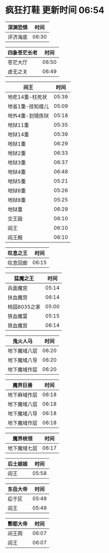 # 疯狂打鞋 更新时间 06:54

| 深渊恐惧   | 时间    |
|--------|-------|
| 评济海底 | 06:30 |

| 四象苍茫长老   | 时间    |
|--------|-------|
| 苍茫大厅 | 06:50 |
| 虚无之关 | 06:49 |

| 间王   | 时间    |
|--------|-------|
| 地疙14重-枉死状 | 05:39 |
| 地省1重-技知煌儿 | 05:09 |
| 地外4重-划镜炼狱 | 05:18 |
| 地狱11重 | 05:35 |
| 地狱14重 | 05:39 |
| 地狱1重 | 06:29 |
| 地狱2重 | 06:33 |
| 地狱3重 | 06:37 |
| 地狱4重 | 06:48 |
| 地狱5重 | 05:21 |
| 地狱6重 | 05:26 |
| 地狱8重 | 05:25 |
| 地狱重 | 06:29 |
| 交王殴 | 06:10 |
| 阎王 | 06:10 |
| 阎王殿 | 06:10 |

| 叹息之王   | 时间    |
|--------|-------|
| 叹息回廊 | 06:15 |

| 猛魔之王   | 时间    |
|--------|-------|
| 兵面魔宫 | 05:14 |
| 扶血魔宫 | 06:14 |
| 桃园8035之家 | 05:00 |
| 铁血魔富 | 05:15 |
| 铁血魔宫 | 06:14 |

| 鬼火人马   | 时间    |
|--------|-------|
| 地下魔域八层 | 06:20 |
| 地下魔域八导 | 06:20 |
| 地下魔域作层 | 06:20 |

| 魔界巨兽   | 时间    |
|--------|-------|
| 地下麻域作层 | 06:18 |
| 地下魔域八层 | 06:18 |
| 地下魔域八导 | 06:18 |
| 地下魔域作层 | 06:18 |

| 魔界统领   | 时间    |
|--------|-------|
| 地下魔域七层 | 06:17 |

| 后土娘娘   | 时间    |
|--------|-------|
| 阎王 | 05:58 |

| 东岳大帝   | 时间    |
|--------|-------|
| 疝于区 | 05:49 |
| 阎王 | 05:49 |

| 酆都大帝   | 时间    |
|--------|-------|
| 间王网 | 06:07 |
| 阎王 | 06:07 |